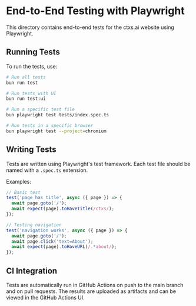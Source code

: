 # End-to-End Testing with Playwright

This directory contains end-to-end tests for the ctxs.ai website using Playwright.

## Running Tests

To run the tests, use:

```bash
# Run all tests
bun run test

# Run tests with UI
bun run test:ui

# Run a specific test file
bun playwright test tests/index.spec.ts

# Run tests in a specific browser
bun playwright test --project=chromium
```

## Writing Tests

Tests are written using Playwright's test framework. Each test file should be named with a `.spec.ts` extension.

Examples:

```typescript
// Basic test
test('page has title', async ({ page }) => {
  await page.goto('/');
  await expect(page).toHaveTitle(/ctxs/);
});

// Testing navigation
test('navigation works', async ({ page }) => {
  await page.goto('/');
  await page.click('text=About');
  await expect(page).toHaveURL(/.*about/);
});
```

## CI Integration

Tests are automatically run in GitHub Actions on push to the main branch and on pull requests. The results are uploaded as artifacts and can be viewed in the GitHub Actions UI. 